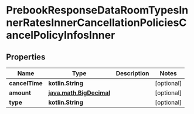 
# PrebookResponseDataRoomTypesInnerRatesInnerCancellationPoliciesCancelPolicyInfosInner

## Properties
Name | Type | Description | Notes
------------ | ------------- | ------------- | -------------
**cancelTime** | **kotlin.String** |  |  [optional]
**amount** | [**java.math.BigDecimal**](java.math.BigDecimal.md) |  |  [optional]
**type** | **kotlin.String** |  |  [optional]



